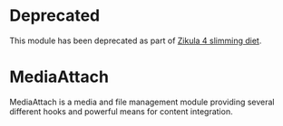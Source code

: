 # Deprecated

This module has been deprecated as part of [Zikula 4 slimming diet](https://github.com/zikula/core/blob/main/ZIKULA-4.0.md).

# MediaAttach
MediaAttach is a media and file management module providing several different hooks and powerful means for content integration. 
